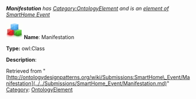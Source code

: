 ___Manifestation__ has [Category:OntologyElement](../../Category/OntologyElement.md "Category:OntologyElement") and is an [element of](../../Property/ElementOf.md "Property:ElementOf") [SmartHome Event](../../Submissions/SmartHome_Event.md "Submissions:SmartHome Event")_


  




[![Class](../../images/thumb/2/27/Class.gif/45px-Class.gif)](../../Image/Class.gif.md "Class")
__Name__: Manifestation 


__Type:__ owl:Class 


__Description__: 





Retrieved from "[http://ontologydesignpatterns.org/wiki/Submissions:SmartHome\_Event/Manifestation](../../Submissions/SmartHome_Event/Manifestation.md)"
 [Category](http://ontologydesignpatterns.org/wiki/Special:Categories "Special:Categories"): [OntologyElement](../../Category/OntologyElement.md "Category:OntologyElement")